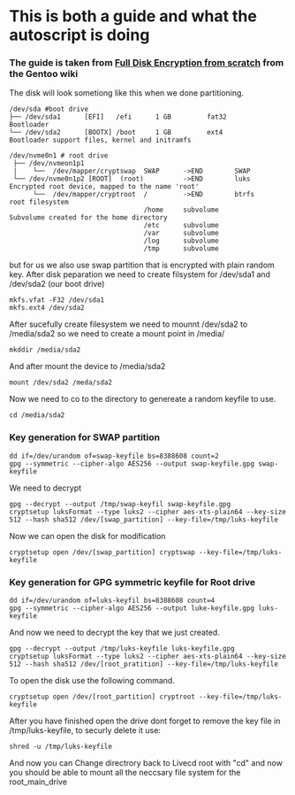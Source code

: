 # This is both a guide and what the autoscript is doing
### The guide is taken from [Full Disk Encryption from scratch](https://wiki.gentoo.org/wiki/Full_Disk_Encryption_From_Scratch) from the Gentoo wiki

The disk will look sometiong like this when we done partitioning.
```
/dev/sda #boot drive
├── /dev/sda1      [EFI]   /efi      1 GB         fat32       Bootloader
└── /dev/sda2      [BOOTX] /boot     1 GB         ext4        Bootloader support files, kernel and initramfs

/dev/nvme0n1 # root drive
 ├── /dev/nvmeon1p1
 |    └──  /dev/mapper/cryptswap  SWAP      ->END        SWAP
 └── /dev/nvme0n1p2 [ROOT]  (root)          ->END        luks        Encrypted root device, mapped to the name 'root'
      └──  /dev/mapper/cryptroot  /         ->END        btrfs       root filesystem
                                  /home     subvolume                Subvolume created for the home directory
                                  /etc      subvolume
                                  /var      subvolume
                                  /log      subvolume
                                  /tmp      subvolume
```
but for us we also use swap partition that is encrypted with plain random key.
After disk peparation we need to create filsystem for /dev/sda1 and /dev/sda2 (our boot drive) 
```
mkfs.vfat -F32 /dev/sda1
mkfs.ext4 /dev/sda2
```
After sucefully create filesystem we need to mounnt /dev/sda2 to /media/sda2 so we need to create a mount point in /media/
```
mkddir /media/sda2
```
And after mount the device to /media/sda2
```
mount /dev/sda2 /meda/sda2
```
Now we need to co to the directory to genereate a random keyfile to use.
```
cd /media/sda2
```
### Key generation for SWAP partition
```
dd if=/dev/urandom of=swap-keyfile bs=8388608 count=2
gpg --symmetric --cipher-algo AES256 --output swap-keyfile.gpg swap-keyfile
```
We need to decrypt
```
gpg --decrypt --output /tmp/swap-keyfil swap-keyfile.gpg
cryptsetup luksFormat --type luks2 --cipher aes-xts-plain64 --key-size 512 --hash sha512 /dev/[swap_partition] --key-file=/tmp/luks-keyfile 
```
Now we can open the disk for modification
```
cryptsetup open /dev/[swap_partition] cryptswap --key-file=/tmp/luks-keyfile

```
### Key generation for GPG symmetric keyfile for Root drive
```
dd if=/dev/urandom of=luks-keyfil bs=8388608 count=4
gpg --symmetric --cipher-algo AES256 --output luke-keyfile.gpg luks-keyfile
```
And now we need to decrypt the key that we just created.
```
gpg --decrypt --output /tmp/luks-keyfile luks-keyfile.gpg
cryptsetup luksFormat --type luks2 --cipher aes-xts-plain64 --key-size 512 --hash sha512 /dev/[root_pratition] --key-file=/tmp/luks-keyfile
```
To open the disk use the following command.
```
cryptsetup open /dev/[root_partition] cryptroot --key-file=/tmp/luks-keyfile
```
After you have finished open the drive dont forget to remove the key file in /tmp/luks-keyfile, to securly delete it use:
```
shred -u /tmp/luks-keyfile
```
And now you can Change directrory back to Livecd root with "cd" and now you should be able to mount all the neccsary file system for the root_main_drive
